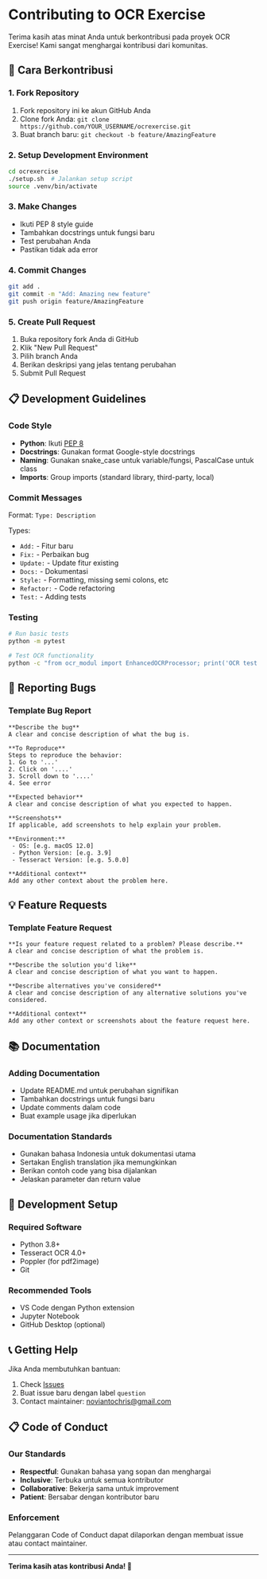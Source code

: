# Contributing to OCR Exercise

Terima kasih atas minat Anda untuk berkontribusi pada proyek OCR Exercise! Kami sangat menghargai kontribusi dari komunitas.

## 🚀 Cara Berkontribusi

### 1. Fork Repository

1. Fork repository ini ke akun GitHub Anda
2. Clone fork Anda: `git clone https://github.com/YOUR_USERNAME/ocrexercise.git`
3. Buat branch baru: `git checkout -b feature/AmazingFeature`

### 2. Setup Development Environment

```bash
cd ocrexercise
./setup.sh  # Jalankan setup script
source .venv/bin/activate
```

### 3. Make Changes

- Ikuti PEP 8 style guide
- Tambahkan docstrings untuk fungsi baru
- Test perubahan Anda
- Pastikan tidak ada error

### 4. Commit Changes

```bash
git add .
git commit -m "Add: Amazing new feature"
git push origin feature/AmazingFeature
```

### 5. Create Pull Request

1. Buka repository fork Anda di GitHub
2. Klik "New Pull Request"
3. Pilih branch Anda
4. Berikan deskripsi yang jelas tentang perubahan
5. Submit Pull Request

## 📋 Development Guidelines

### Code Style

- **Python**: Ikuti [PEP 8](https://pep8.org/)
- **Docstrings**: Gunakan format Google-style docstrings
- **Naming**: Gunakan snake_case untuk variable/fungsi, PascalCase untuk class
- **Imports**: Group imports (standard library, third-party, local)

### Commit Messages

Format: `Type: Description`

Types:

- `Add:` - Fitur baru
- `Fix:` - Perbaikan bug
- `Update:` - Update fitur existing
- `Docs:` - Dokumentasi
- `Style:` - Formatting, missing semi colons, etc
- `Refactor:` - Code refactoring
- `Test:` - Adding tests

### Testing

```bash
# Run basic tests
python -m pytest

# Test OCR functionality
python -c "from ocr_modul import EnhancedOCRProcessor; print('OCR test passed')"
```

## 🐛 Reporting Bugs

### Template Bug Report

```
**Describe the bug**
A clear and concise description of what the bug is.

**To Reproduce**
Steps to reproduce the behavior:
1. Go to '...'
2. Click on '....'
3. Scroll down to '....'
4. See error

**Expected behavior**
A clear and concise description of what you expected to happen.

**Screenshots**
If applicable, add screenshots to help explain your problem.

**Environment:**
 - OS: [e.g. macOS 12.0]
 - Python Version: [e.g. 3.9]
 - Tesseract Version: [e.g. 5.0.0]

**Additional context**
Add any other context about the problem here.
```

## 💡 Feature Requests

### Template Feature Request

```
**Is your feature request related to a problem? Please describe.**
A clear and concise description of what the problem is.

**Describe the solution you'd like**
A clear and concise description of what you want to happen.

**Describe alternatives you've considered**
A clear and concise description of any alternative solutions you've considered.

**Additional context**
Add any other context or screenshots about the feature request here.
```

## 📚 Documentation

### Adding Documentation

- Update README.md untuk perubahan signifikan
- Tambahkan docstrings untuk fungsi baru
- Update comments dalam code
- Buat example usage jika diperlukan

### Documentation Standards

- Gunakan bahasa Indonesia untuk dokumentasi utama
- Sertakan English translation jika memungkinkan
- Berikan contoh code yang bisa dijalankan
- Jelaskan parameter dan return value

## 🔧 Development Setup

### Required Software

- Python 3.8+
- Tesseract OCR 4.0+
- Poppler (for pdf2image)
- Git

### Recommended Tools

- VS Code dengan Python extension
- Jupyter Notebook
- GitHub Desktop (optional)

## 📞 Getting Help

Jika Anda membutuhkan bantuan:

1. Check [Issues](https://github.com/noviantochris/ocrexercise/issues)
2. Buat issue baru dengan label `question`
3. Contact maintainer: noviantochris@gmail.com

## 📋 Code of Conduct

### Our Standards

- **Respectful**: Gunakan bahasa yang sopan dan menghargai
- **Inclusive**: Terbuka untuk semua kontributor
- **Collaborative**: Bekerja sama untuk improvement
- **Patient**: Bersabar dengan kontributor baru

### Enforcement

Pelanggaran Code of Conduct dapat dilaporkan dengan membuat issue atau contact maintainer.

---

**Terima kasih atas kontribusi Anda! 🎉**
